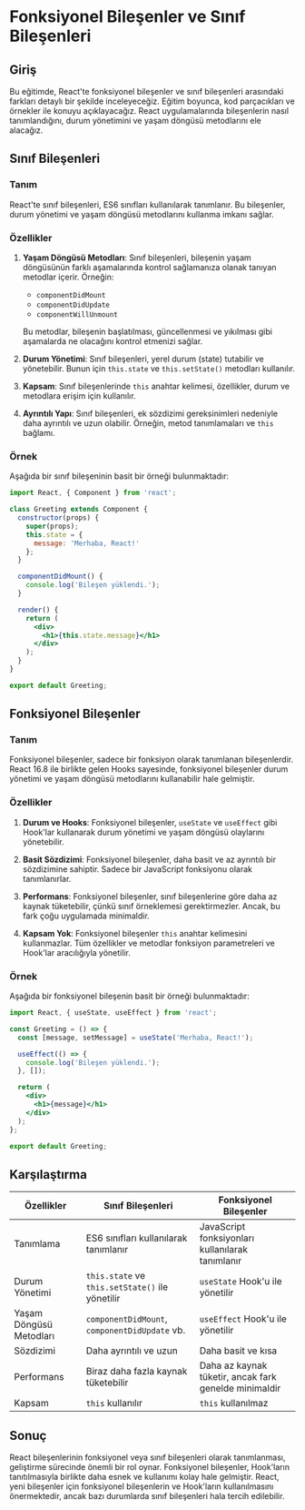 # Fonksiyonel Bileşenler ve Sınıf Bileşenleri

## Giriş

Bu eğitimde, React'te fonksiyonel bileşenler ve sınıf bileşenleri arasındaki farkları detaylı bir şekilde inceleyeceğiz. Eğitim boyunca, kod parçacıkları ve örnekler ile konuyu açıklayacağız. React uygulamalarında bileşenlerin nasıl tanımlandığını, durum yönetimini ve yaşam döngüsü metodlarını ele alacağız.

## Sınıf Bileşenleri

### Tanım
React'te sınıf bileşenleri, ES6 sınıfları kullanılarak tanımlanır. Bu bileşenler, durum yönetimi ve yaşam döngüsü metodlarını kullanma imkanı sağlar.

### Özellikler
1. **Yaşam Döngüsü Metodları**: Sınıf bileşenleri, bileşenin yaşam döngüsünün farklı aşamalarında kontrol sağlamanıza olanak tanıyan metodlar içerir. Örneğin:
   - `componentDidMount`
   - `componentDidUpdate`
   - `componentWillUnmount`

   Bu metodlar, bileşenin başlatılması, güncellenmesi ve yıkılması gibi aşamalarda ne olacağını kontrol etmenizi sağlar.

2. **Durum Yönetimi**: Sınıf bileşenleri, yerel durum (state) tutabilir ve yönetebilir. Bunun için `this.state` ve `this.setState()` metodları kullanılır.
   
3. **Kapsam**: Sınıf bileşenlerinde `this` anahtar kelimesi, özellikler, durum ve metodlara erişim için kullanılır.
   
4. **Ayrıntılı Yapı**: Sınıf bileşenleri, ek sözdizimi gereksinimleri nedeniyle daha ayrıntılı ve uzun olabilir. Örneğin, metod tanımlamaları ve `this` bağlamı.

### Örnek
Aşağıda bir sınıf bileşeninin basit bir örneği bulunmaktadır:

```jsx
import React, { Component } from 'react';

class Greeting extends Component {
  constructor(props) {
    super(props);
    this.state = {
      message: 'Merhaba, React!'
    };
  }

  componentDidMount() {
    console.log('Bileşen yüklendi.');
  }

  render() {
    return (
      <div>
        <h1>{this.state.message}</h1>
      </div>
    );
  }
}

export default Greeting;
```

## Fonksiyonel Bileşenler

### Tanım
Fonksiyonel bileşenler, sadece bir fonksiyon olarak tanımlanan bileşenlerdir. React 16.8 ile birlikte gelen Hooks sayesinde, fonksiyonel bileşenler durum yönetimi ve yaşam döngüsü metodlarını kullanabilir hale gelmiştir.

### Özellikler
1. **Durum ve Hooks**: Fonksiyonel bileşenler, `useState` ve `useEffect` gibi Hook'lar kullanarak durum yönetimi ve yaşam döngüsü olaylarını yönetebilir.
   
2. **Basit Sözdizimi**: Fonksiyonel bileşenler, daha basit ve az ayrıntılı bir sözdizimine sahiptir. Sadece bir JavaScript fonksiyonu olarak tanımlanırlar.
   
3. **Performans**: Fonksiyonel bileşenler, sınıf bileşenlerine göre daha az kaynak tüketebilir, çünkü sınıf örneklemesi gerektirmezler. Ancak, bu fark çoğu uygulamada minimaldir.
   
4. **Kapsam Yok**: Fonksiyonel bileşenler `this` anahtar kelimesini kullanmazlar. Tüm özellikler ve metodlar fonksiyon parametreleri ve Hook'lar aracılığıyla yönetilir.

### Örnek
Aşağıda bir fonksiyonel bileşenin basit bir örneği bulunmaktadır:

```jsx
import React, { useState, useEffect } from 'react';

const Greeting = () => {
  const [message, setMessage] = useState('Merhaba, React!');

  useEffect(() => {
    console.log('Bileşen yüklendi.');
  }, []);

  return (
    <div>
      <h1>{message}</h1>
    </div>
  );
};

export default Greeting;
```

## Karşılaştırma

| Özellikler              | Sınıf Bileşenleri                                          | Fonksiyonel Bileşenler                                 |
|-------------------------|------------------------------------------------------------|-------------------------------------------------------|
| Tanımlama               | ES6 sınıfları kullanılarak tanımlanır                      | JavaScript fonksiyonları kullanılarak tanımlanır      |
| Durum Yönetimi          | `this.state` ve `this.setState()` ile yönetilir            | `useState` Hook'u ile yönetilir                       |
| Yaşam Döngüsü Metodları | `componentDidMount`, `componentDidUpdate` vb.              | `useEffect` Hook'u ile yönetilir                      |
| Sözdizimi               | Daha ayrıntılı ve uzun                                     | Daha basit ve kısa                                    |
| Performans              | Biraz daha fazla kaynak tüketebilir                        | Daha az kaynak tüketir, ancak fark genelde minimaldir |
| Kapsam                  | `this` kullanılır                                          | `this` kullanılmaz                                    |

## Sonuç

React bileşenlerinin fonksiyonel veya sınıf bileşenleri olarak tanımlanması, geliştirme sürecinde önemli bir rol oynar. Fonksiyonel bileşenler, Hook'ların tanıtılmasıyla birlikte daha esnek ve kullanımı kolay hale gelmiştir. React, yeni bileşenler için fonksiyonel bileşenlerin ve Hook'ların kullanılmasını önermektedir, ancak bazı durumlarda sınıf bileşenleri hala tercih edilebilir.

